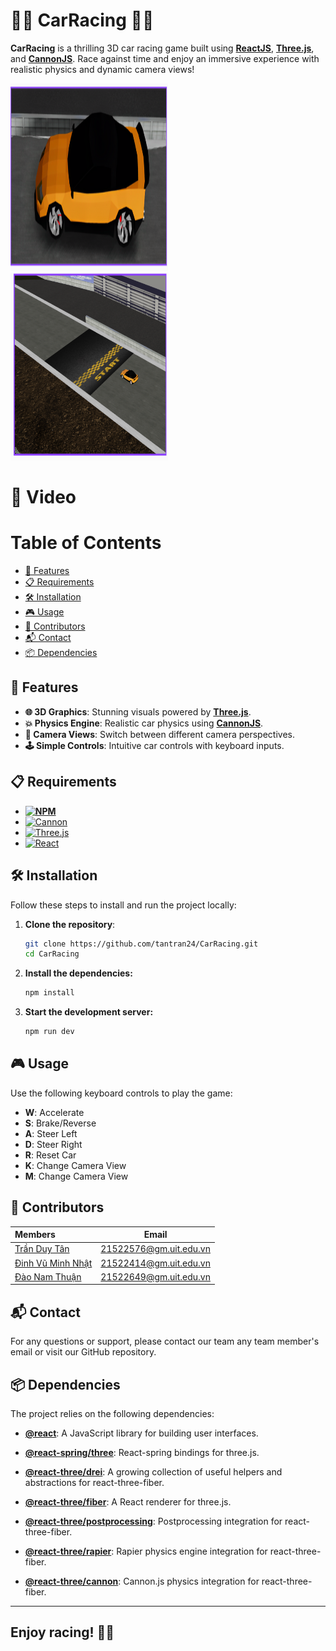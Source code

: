 # 🚗🏁 CarRacing 🏁🚗

**CarRacing** is a thrilling 3D car racing game built using **[ReactJS][React-url]**, **[Three.js][Three-url]**, and **[CannonJS][Cannon-url]**. Race against time and enjoy an immersive experience with realistic physics and dynamic camera views!

<div display='grid' grid-template-columns: repeat(2, 1fr); grid-gap: 10px;>
   <img src='./images/image_1.PNG' style="width: 50%; height:300px">
   <img src='./images/image_2.PNG' style="width: 50%; height:300px">
</div>

# 📸 Video

# Table of Contents

- [🌟 Features](#-features)
- [📋 Requirements](#-requirements)
- [🛠️ Installation](#-installation)
- [🎮 Usage](#-usage)
- [🤝 Contributors](#-contributors)
- [📬 Contact](#-contact)
- [📦 Dependencies](#-dependencies)

## 🌟 Features

- **🌐 3D Graphics**: Stunning visuals powered by **[Three.js][Three-url]**.
- **💥 Physics Engine**: Realistic car physics using **[CannonJS][Cannon-url]**.
- **🎥 Camera Views**: Switch between different camera perspectives.
- **🕹️ Simple Controls**: Intuitive car controls with keyboard inputs.

## 📋 Requirements

- **[![NPM][NPM]][NPM-url]**
- [![Cannon][Cannon.js]][Cannon-url]
- [![Three.js][Three.js]][Three-url]
- [![React][React.js]][react-url]

## 🛠️ Installation

Follow these steps to install and run the project locally:

1. **Clone the repository**:
   ```bash
   git clone https://github.com/tantran24/CarRacing.git
   cd CarRacing
   ```
2. **Install the dependencies:**

   ```bash
   npm install
   ```

3. **Start the development server:**
   ```bash
   npm run dev
   ```

## 🎮 Usage

Use the following keyboard controls to play the game:

- **W**: Accelerate
- **S**: Brake/Reverse
- **A**: Steer Left
- **D**: Steer Right
- **R**: Reset Car
- **K**: Change Camera View
- **M**: Change Camera View

## 🤝 Contributors

| **Members**                                          |                        **Email**                        |
| :--------------------------------------------------- | :-----------------------------------------------------: |
| [Trần Duy Tân](https://github.com/tantran24)         | [21522576@gm.uit.edu.vn](mailto:21522576@gm.uit.edu.vn) |
| [Đinh Vũ Minh Nhật](https://github.com/NhatDinh2411) | [21522414@gm.uit.edu.vn](mailto:21522414@gm.uit.edu.vn) |
| [Đào Nam Thuận](https://github.com/daonamthuan)      | [21522649@gm.uit.edu.vn](mailto:21522649@gm.uit.edu.vn) |

## 📬 Contact

For any questions or support, please contact our team any team member's email or visit our GitHub repository.

## 📦 Dependencies

The project relies on the following dependencies:

- **[@react][React-url]**: A JavaScript library for building user interfaces.
- **[@react-spring/three](https://www.npmjs.com/package/@react-spring/three)**: React-spring bindings for three.js.

- **[@react-three/drei](https://www.npmjs.com/package/@react-three/drei)**: A growing collection of useful helpers and abstractions for react-three-fiber.
- **[@react-three/fiber](https://www.npmjs.com/package/@react-three/fiber)**: A React renderer for three.js.
- **[@react-three/postprocessing](https://www.npmjs.com/package/@react-three/postprocessing)**: Postprocessing integration for react-three-fiber.
- **[@react-three/rapier](https://www.npmjs.com/package/@react-three/rapier)**: Rapier physics engine integration for react-three-fiber.
- **[@react-three/cannon](https://www.npmjs.com/package/@react-three/cannon)**: Cannon.js physics integration for react-three-fiber.

---

## Enjoy racing! 🚗💨

[React.js]: https://img.shields.io/badge/React-20232A?style=for-the-badge&logo=react&logoColor=61DAFB
[React-url]: https://reactjs.org/
[Three.js]: https://img.shields.io/badge/-ThreeJS-049EF4?logo=threedotjs&logoColor=black&style=for-the-badge
[Three-url]: https://threejs.org/
[Cannon.js]: https://img.shields.io/badge/CannonJS-35495E?style=for-the-badge
[Cannon-url]: https://schteppe.github.io/cannon.js/
[NPM]: https://img.shields.io/badge/npm-35495E?logo=npm&style=for-the-badge
[NPM-url]: https://www.npmjs.com/
